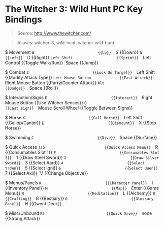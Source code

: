 # The Witcher 3: Wild Hunt PC Key Bindings

> Source: http://www.thewitcher.com/

> Aliases: witcher-3, wild-hunt, witcher-wild-hunt

$ Movement
    `W                             {{Up}} 
    `S                             {{Down}} 
    `A                             {{Left}} 
    `D                             {{Right}} 
    `Left Shift                    {{Sprint}} 
    `Left Control                  {{Toggle Walk/Run}} 
    `Space                         {{Jump}} 

$ Combat
    `Z                             {{Lock On Target}} 
    `Left Shift                    {{Modify Attack Type}} 
    `Left Mouse Button             {{Fast Attack}} 
    `Right Mouse Button            {{Parry/Counter Attack}} 
    `Alt                           {{Dodge}} 
    `Space                         {{Roll}} 

$ Interaction/Signs
    `E                             {{Interact}} 
    `Right Mouse Button            {{Use Witcher Senses}} 
    `Q                             {{Cast sign}} 
    `Mouse Scroll Wheel            {{Toggle Between Signs}} 

$ Horse
    `X                             {{Call Horse}} 
    `Left Shift                    {{Gallop/Canter}} 
    `E                             {{Dismount}} 
    `X                             {{Stop Horse}} 

$ Swimming
    `C                             {{Dive}} 
    `Space                         {{Surface}} 

$ Quick Access
    `Tab                           {{Quick Access Menu}} 
    `R                             {{Consumables Slot 1}} 
    `F                             {{Consumables Slot 2}} 
    `1                             {{Draw Steel Sword}} 
    `2                             {{Draw Silver Sword}} 
    `3                             {{Select Aard}} 
    `4                             {{Select Yrden}} 
    `5                             {{Select Igni}} 
    `6                             {{Select Quen}} 
    `7                             {{Select Axii}} 
    `V                             {{Change Objective}} 

$ Menus/Panels
    `K                             {{Character Panel}} 
    `I                             {{Inventory Panel}} 
    `M                             {{Map}} 
    `Enter                         {{Game Menu}} 
    `N                             {{Meditation}} 
    `L                             {{Alchemy}} 
    `O                             {{Crafting}} 
    `B                             {{Bestiary}} 
    `G                             {{Glossary Panel}} 
    `H                             {{Gwent Deck}} 

$ Misc/Unbound
    `F5                            {{Quick Save}} 
    `none                          {{Strong Attack}} 


